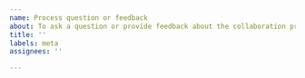 ```yaml
---
name: Process question or feedback
about: To ask a question or provide feedback about the collaboration process itself
title: ''
labels: meta
assignees: ''

---
```



